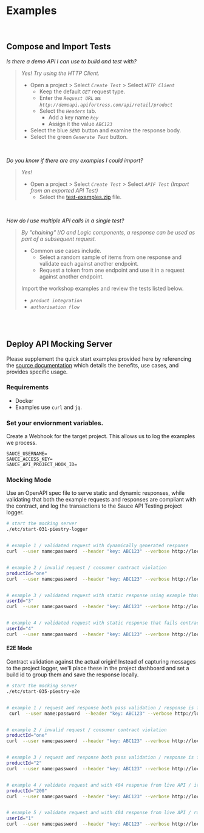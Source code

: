 
# Examples

<br>

## Compose and Import Tests

_Is there a demo API I can use to build and test with?_  
> _Yes! Try using the HTTP Client._
> 
> - Open a project > Select _`Create Test`_ > Select _`HTTP Client`_  
>   - Keep the default _`GET`_ request type.  
>   - Enter the _`Request URL`_ as _`http://demoapi.apifortress.com/api/retail/product`_  
>   - Select the _`Headers`_ tab.
>       - Add a key name _`key`_
>       - Assign it the value _`ABC123`_  
> - Select the blue _`SEND`_ button and examine the response body.
> - Select the green _`Generate Test`_ button.  
> 

<br>

_Do you know if there are any examples I could import?_
> _Yes!_ 
> - Open a project > Select _`Create Test`_ > Select _`APIF Test` (Import from an exported API Test)_  
>   - Select the [test-examples.zip][api-example-01] file.



<br>

_How do I use multiple API calls in a single test?_  

> 
> _By "chaining" I/O and Logic components, a response can be used as part of a subsequent request._  
> - Common use cases include.
>   - Select a random sample of items from one response and validate each against another endpoint. 
>   - Request a token from one endpoint and use it in a request against another endpoint.
>
> 
> Import the workshop examples and review the tests listed below.
> - _`product integration`_
> - _`authorisation flow`_


<br>
<br>


## Deploy API Mocking Server

[api-002]: https://docs.saucelabs.com/api-testing/mocking/

Please supplement the quick start examples provided here by referencing the [source documentation][api-002] which details the benefits, use cases, and provides specific usage.


### Requirements

- Docker
- Examples use `curl` and `jq`.

### Set your enviornment variables.

Create a Webhook for the target project. This allows us to log the examples we process.


```
SAUCE_USERNAME=
SAUCE_ACCESS_KEY=
SAUCE_API_PROJECT_HOOK_ID=
```

### Mocking Mode

Use an OpenAPI spec file to serve static and dynamic responses, while validating that both the example requests and responses are compliant with the contract, and log the transactions to the Sauce API Testing project logger.

```sh
# start the mocking server
./etc/start-031-piestry-logger


# example 1 / validated request with dynamically generated response
curl  --user name:password  --header "key: ABC123" --verbose http://localhost:6000/api/retail/product |jq


# example 2 / invalid request / consumer contract violation
productId="one"
curl  --user name:password  --header "key: ABC123" --verbose http://localhost:6000/api/retail/product/${productId} |jq


# example 3 / validated request with static response using example that has passed schema validation
userId="3"
curl  --user name:password  --header "key: ABC123" --verbose http://localhost:6000/api/user/${userId} |jq


# example 4 / validated request with static response that fails contract
userId="4"
curl  --user name:password  --header "key: ABC123" --verbose http://localhost:6000/api/user/${userId} |jq

```

#### E2E Mode

Contract validation against the actual origin! Instead of capturing messages to the project logger, we'll place these in the project dashboard and set a build id to group them and save the response locally.


```sh
# start the mocking server
./etc/start-035-piestry-e2e


# example 1 / request and response both pass validation / response is from the live API
 curl  --user name:password  --header "key: ABC123" --verbose http://localhost:6000/api/retail/product |jq


# example 2 / invalid request / consumer contract violation
productId="one"
curl  --user name:password  --header "key: ABC123" --verbose http://localhost:6000/api/retail/product/${productId} |jq


# example 3 / request and response both pass validation / response is from the live API
productId="2"  
curl  --user name:password  --header "key: ABC123" --verbose http://localhost:6000/api/retail/product/${productId} |jq


# example 4 / validate request and with 404 response from live API / item not found
productId="200"
curl  --user name:password  --header "key: ABC123" --verbose http://localhost:6000/api/retail/product/${productId}


# example 5 / validate request and with 404 response from live API / route not found
userId="1"
curl  --user name:password  --header "key: ABC123" --verbose http://localhost:6000/api/user/${userId}
```


[api-example-01]: ./specs/test-examples.zip